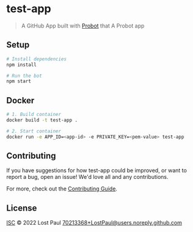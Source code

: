 # test-app

> A GitHub App built with [Probot](https://github.com/probot/probot) that A Probot app

## Setup

```sh
# Install dependencies
npm install

# Run the bot
npm start
```

## Docker

```sh
# 1. Build container
docker build -t test-app .

# 2. Start container
docker run -e APP_ID=<app-id> -e PRIVATE_KEY=<pem-value> test-app
```

## Contributing

If you have suggestions for how test-app could be improved, or want to report a bug, open an issue! We'd love all and any contributions.

For more, check out the [Contributing Guide](CONTRIBUTING.md).

## License

[ISC](LICENSE) © 2022 Lost Paul <70213368+LostPaul@users.noreply.github.com>
